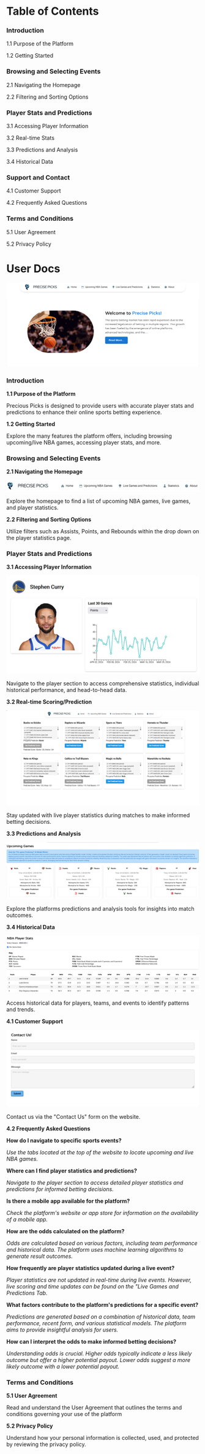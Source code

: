 # Table of Contents  
  
### Introduction 

1.1 Purpose of the Platform 

1.2 Getting Started 

### Browsing and Selecting Events  

2.1 Navigating the Homepage 

2.2 Filtering and Sorting Options 

### Player Stats and Predictions  

3.1 Accessing Player Information 

3.2 Real-time Stats 

3.3 Predictions and Analysis 

3.4 Historical Data 

### Support and Contact  

4.1 Customer Support 

4.2 Frequently Asked Questions 

### Terms and Conditions  

5.1 User Agreement 

5.2 Privacy Policy 


# User Docs
  
![Home Page](https://github.com/carlsonz16/MachineTeam/blob/main/PrecisePicksHomePage.png)
  
### Introduction 

**1.1 Purpose of the Platform** 

Precious Picks is designed to provide users with accurate player stats and predictions to enhance their online sports betting experience. 

**1.2 Getting Started** 

Explore the many features the platform offers, including browsing upcoming/live NBA games, accessing player stats, and more.  

### Browsing and Selecting Events  

**2.1 Navigating the Homepage** 

![Home Page Tabs](https://github.com/carlsonz16/MachineTeam/blob/main/PrecisePicksTabs.png)

Explore the homepage to find a list of upcoming NBA games, live games, and player statistics.

**2.2 Filtering and Sorting Options** 

Utilize filters such as Assists, Points, and Rebounds within the drop down on the player statistics page.

### Player Stats and Predictions  

**3.1 Accessing Player Information** 

![Player Stats](https://github.com/carlsonz16/MachineTeam/blob/main/PrecisePicksStats.png)

Navigate to the player section to access comprehensive statistics, individual historical performance, and head-to-head data. 

**3.2 Real-time Scoring/Prediction** 

![Live Prediction](https://github.com/carlsonz16/MachineTeam/blob/main/PrecisePicksLivePrediction.png)

Stay updated with live player statistics during matches to make informed betting decisions. 

**3.3 Predictions and Analysis** 

![Upcoming Prediction](https://github.com/carlsonz16/MachineTeam/blob/main/PrecisePicksGamePrediction.png)

Explore the platforms predictions and analysis tools for insights into match outcomes.  

**3.4 Historical Data** 

![Stats](https://github.com/carlsonz16/MachineTeam/blob/main/PrecisePicksStats2.png)

Access historical data for players, teams, and events to identify patterns and trends.  

**4.1 Customer Support**

![Stats](https://github.com/carlsonz16/MachineTeam/blob/main/PrecisePicksContactUs.png)

Contact us via the "Contact Us" form on the website.

**4.2 Frequently Asked Questions** 

**How do I navigate to specific sports events?**

  *Use the tabs located at the top of the website to locate upcoming and live NBA games.*

**Where can I find player statistics and predictions?** 

  *Navigate to the player section to access detailed player statistics and predictions for informed betting decisions.*

**Is there a mobile app available for the platform?** 

  *Check the platform's website or app store for information on the availability of a mobile app.*

**How are the odds calculated on the platform?** 

  *Odds are calculated based on various factors, including team performance and historical data. The platform uses machine learning algorithms to generate result outcomes.*

**How frequently are player statistics updated during a live event?** 

  *Player statistics are not updated in real-time during live events. However, live scoring and time updates can be found on the "Live Games and Predictions Tab.*

**What factors contribute to the platform's predictions for a specific event?** 

  *Predictions are generated based on a combination of historical data, team performance, recent form, and various statistical models. The platform aims to provide insightful analysis for users.*

**How can I interpret the odds to make informed betting decisions?** 

  *Understanding odds is crucial. Higher odds typically indicate a less likely outcome but offer a higher potential payout. Lower odds suggest a more likely outcome with a lower potential payout.*


### Terms and Conditions  

**5.1 User Agreement** 

Read and understand the User Agreement that outlines the terms and conditions governing your use of the platform  

**5.2 Privacy Policy** 

Understand how your personal information is collected, used, and protected by reviewing the privacy policy.  


